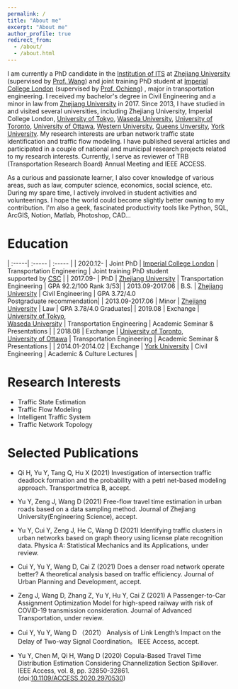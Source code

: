 ```yaml
---
permalink: /
title: "About me"
excerpt: "About me"
author_profile: true
redirect_from: 
  - /about/
  - /about.html
---
```


I am currently a PhD candidate in the [Institution of ITS](http://iits.zju.edu.cn) at [Zhejiang University](https://www.zju.edu.cn) (supervised by [Prof. Wang](https://person.zju.edu.cn/0010034#0)) and joint training PhD student at [Imperial College London](https://www.imperial.ac.uk) (supervised by [Prof. Ochieng](http://www.imperial.ac.uk/people/w.ochieng)) , major in transportation engineering. I received my bachelor's degree in Civil Engineering and a minor in law from [Zhejiang University](https://www.zju.edu.cn) in 2017. Since 2013, I have studied in and visited several universities, including Zhejiang University, Imperial College London, [University of Tokyo](https://www.u-tokyo.ac.jp/ja/index.html), [Waseda University](https://www.waseda.jp/top/), [University of Toronto](https://www.utoronto.ca), [University of Ottawa](https://www.uottawa.ca/en), [Western University](https://www.uwo.ca), [Queens Unversity](https://www.queensu.ca), [York University](https://www.york.ac.uk). My research interests are urban network traffic state identification and traffic flow modeling. I have published several articles and participated in a couple of national and municipal research projects related to my research interests. Currently, I serve as reviewer of TRB (Transportation Research Board) Annual Meeting and IEEE ACCESS. 

As a curious and passionate learner, I also cover knowledge of various areas, such as law, computer science, economics, social science, etc. During my spare time, I actively involved in student activities and volunteerings. I hope the world could become slightly better owning to my contribution. I'm also a geek, fascinated productivity tools like Python, SQL, ArcGIS, Notion, Matlab, Photoshop, CAD...



Education
=====

| :-----| :----- | :----- |
| 2020.12- | Joint PhD | [Imperial College London](https://www.imperial.ac.uk) | Transportation Engineering | Joint training PhD student <br> supported by [CSC](https://www.csc.edu.cn) |
| 2017.09- | PhD | [Zhejiang University](https://www.zju.edu.cn) | Transportation Engineering | GPA 92.2/100 Rank 3/53|
| 2013.09-2017.06 | B.S. | [Zhejiang University](https://www.zju.edu.cn) | Civil Engineering | GPA 3.72/4.0 <br> Postgraduate recommendation|
| 2013.09-2017.06  | Minor | [Zhejiang University](https://www.zju.edu.cn) | Law | GPA 3.78/4.0 Graduates|
| 2019.08 | Exchange | [University of Tokyo](https://www.u-tokyo.ac.jp/ja/index.html), <br> [Waseda University](https://www.waseda.jp/top/) | Transportation Engineering | Academic Seminar & Presentations |
| 2018.08  | Exchange | [University of Toronto](https://www.utoronto.ca), <br> [University of Ottawa](https://www.uottawa.ca/en) | Transportation Engineering | Academic Seminar & Presentations |
| 2014.01-2014.02  | Exchange | [York University](https://www.york.ac.uk) | Civil Engineering | Academic & Culture Lectures |


Research Interests
======
* Traffic State Estimation
* Traffic Flow Modeling  
* Intelligent Traffic System 
* Traffic Network Topology 


Selected Publications
======
* Qi H, Yu Y, Tang Q, Hu X (2021) Investigation of intersection traffic deadlock formation and the probability with a petri net-based modeling approach. Transportmetrica B, accept. 

* Yu Y, Zeng J, Wang D (2021) Free-flow travel time estimation in urban roads based on a data sampling method. Journal of Zhejiang University(Engineering Science), accept.

* Yu Y, Cui Y, Zeng J, He C, Wang D (2021) Identifying traffic clusters in urban networks based on graph theory using license plate recognition data. Physica A: Statistical Mechanics and its Applications, under review.

* Cui Y, Yu Y, Wang D, Cai Z (2021) Does a denser road network operate better? A theoretical analysis based on traffic efficiency. Journal of Urban Planning and Development, accept.

* Zeng J, Wang D, Zhang Z, Yu Y, Hu Y, Cai Z (2021) A Passenger-to-Car Assignment Optimization Model for high-speed railway with risk of COVID-19 transmission consideration. Journal of Advanced Transportation, under review.

* Cui Y, Yu Y, Wang D （2021） Analysis of Link Length’s Impact on the Delay of Two-way Signal Coordination。 IEEE Access, accept.

* Yu Y, Chen M, Qi H, Wang D (2020) Copula-Based Travel Time Distribution Estimation Considering Channelization Section Spillover. IEEE Access, vol. 8, pp. 32850-32861. (doi:[10.1109/ACCESS.2020.2970530](https://eveyuyi.github.io/files/Copula_Based_Travel_Time_Distribution_Estimation))

